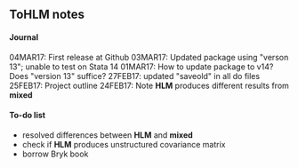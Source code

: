 ## ToHLM notes
#### Journal
04MAR17: First release at Github
03MAR17: Updated package using "verson 13"; unable to test on Stata 14
01MAR17: How to update package to v14? Does "version 13" suffice?
27FEB17: updated "saveold" in all do files
25FEB17: Project outline
24FEB17: Note **HLM** produces different results from **mixed**

#### To-do list
* resolved differences between **HLM** and **mixed**
* check if **HLM** produces unstructured covariance matrix
* borrow Bryk book



